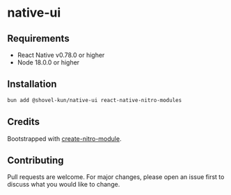 # native-ui

## Requirements

- React Native v0.78.0 or higher
- Node 18.0.0 or higher

## Installation

```bash
bun add @shovel-kun/native-ui react-native-nitro-modules
```

## Credits

Bootstrapped with [create-nitro-module](https://github.com/patrickkabwe/create-nitro-module).

## Contributing

Pull requests are welcome. For major changes, please open an issue first to discuss what you would like to change.
